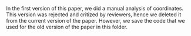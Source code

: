 In the first version of this paper, we did a manual analysis of coordinates. This version was rejected and critized by reviewers, hence we deleted it from the current version of the paper. However, we save the code that we used for the old version of the paper in this folder.